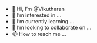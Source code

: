 - 👋 Hi, I’m @Vikutharan
- 👀 I’m interested in ...
- 🌱 I’m currently learning ...
- 💞️ I’m looking to collaborate on ...
- 📫 How to reach me ...

<!---
Vikutharan/Vikutharan is a ✨ special ✨ repository because its `README.md` (this file) appears on your GitHub profile.
You can click the Preview link to take a look at your changes.

